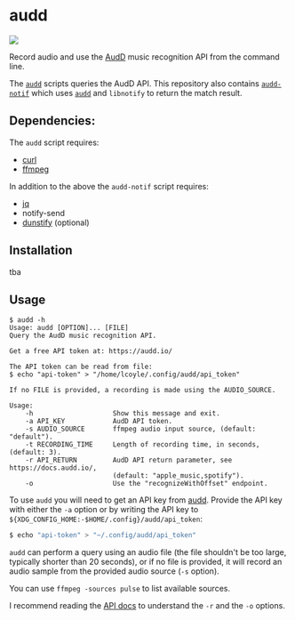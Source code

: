 # audd
<a href="./LICENSE.md"><img src="https://img.shields.io/badge/license-MIT-blue.svg"></a>

Record audio and use the [AudD](https://audd.io) music recognition API from the command line.

The [`audd`](./audd) scripts queries the AudD API. This repository also contains [`audd-notif`](./audd-notif) which uses [`audd`](./audd) and `libnotify` to return the match result.

## Dependencies:
The `audd` script requires:
* [curl](https://github.com/curl/curl)
* [ffmpeg](https://git.ffmpeg.org/ffmpeg.git)

In addition to the above the `audd-notif` script requires:
* [jq](https://github.com/stedolan/jq)
* notify-send
* [dunstify](https://github.com/dunst-project/dunst) (optional)

## Installation

tba

## Usage
```
$ audd -h
Usage: audd [OPTION]... [FILE]
Query the AudD music recognition API.

Get a free API token at: https://audd.io/

The API token can be read from file:
$ echo "api-token" > "/home/lcoyle/.config/audd/api_token"

If no FILE is provided, a recording is made using the AUDIO_SOURCE.

Usage:
    -h                    Show this message and exit.
    -a API_KEY            AudD API token.
    -s AUDIO_SOURCE       ffmpeg audio input source, (default: "default").
    -t RECORDING_TIME     Length of recording time, in seconds, (default: 3).
    -r API_RETURN         AudD API return parameter, see https://docs.audd.io/,
                          (default: "apple_music,spotify").
    -o                    Use the "recognizeWithOffset" endpoint.
```

To use `audd` you will need to get an API key from [audd]([https://audd.io).
Provide the API key with either the `-a` option or by writing the API key to `${XDG_CONFIG_HOME:-$HOME/.config}/audd/api_token`:

```sh
$ echo "api-token" > "~/.config/audd/api_token"
```

`audd` can perform a query using an audio file (the file shouldn't be too large, typically shorter than 20 seconds), or if no file is provided, it will record an audio sample from the provided audio source (`-s` option).

You can use `ffmpeg -sources pulse` to list available sources.

I recommend reading the [API docs](https://docs.audd.io/) to understand the `-r` and the `-o` options.
